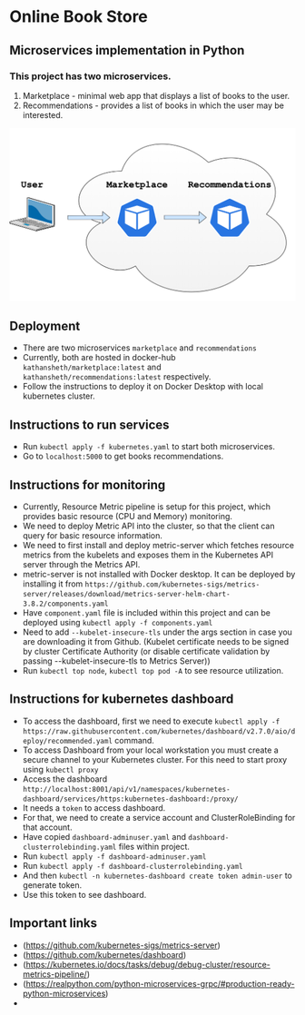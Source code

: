 # Online Book Store

## Microservices implementation in Python

### This project has two microservices.
1. Marketplace - minimal web app that displays a list of books to the user.
2. Recommendations - provides a list of books in which the user may be interested.

![Microservices](microservices.webp)

## Deployment
- There are two microservices `marketplace` and `recommendations`
- Currently, both are hosted in docker-hub `kathansheth/marketplace:latest` and `kathansheth/recommendations:latest` respectively.
- Follow the instructions to deploy it on Docker Desktop with local kubernetes cluster.

## Instructions to run services
- Run `kubectl apply -f kubernetes.yaml` to start both microservices.
- Go to `localhost:5000` to get books recommendations.

## Instructions for monitoring
- Currently, Resource Metric pipeline is setup for this project, which provides basic resource (CPU and Memory) monitoring.
- We need to deploy Metric API into the cluster, so that the client can query for basic resource information.
- We need to first install and deploy metric-server which fetches resource metrics from the kubelets and exposes them in the Kubernetes API server through the Metrics API.
- metric-server is not installed with Docker desktop. It can be deployed by installing it from `https://github.com/kubernetes-sigs/metrics-server/releases/download/metrics-server-helm-chart-3.8.2/components.yaml`
- Have `component.yaml` file is included within this project and can be deployed using `kubectl apply -f components.yaml`
- Need to add `--kubelet-insecure-tls` under the args section in case you are downloading it from Github. (Kubelet certificate needs to be signed by cluster Certificate Authority (or disable certificate validation by passing --kubelet-insecure-tls to Metrics Server))
- Run `kubectl top node`, `kubectl top pod -A` to see resource utilization.

## Instructions for kubernetes dashboard
- To access the dashboard, first we need to execute `kubectl apply -f https://raw.githubusercontent.com/kubernetes/dashboard/v2.7.0/aio/deploy/recommended.yaml` command.
- To access Dashboard from your local workstation you must create a secure channel to your Kubernetes cluster. For this need to start proxy using `kubectl proxy`
- Access the dashboard `http://localhost:8001/api/v1/namespaces/kubernetes-dashboard/services/https:kubernetes-dashboard:/proxy/`
- It needs a `token` to access dashboard.
- For that, we need to create a service account and ClusterRoleBinding for that account.
- Have copied `dashboard-adminuser.yaml` and `dashboard-clusterrolebinding.yaml` files within project.
- Run `kubectl apply -f dashboard-adminuser.yaml`
- Run `kubectl apply -f dashboard-clusterrolebinding.yaml`
- And then `kubectl -n kubernetes-dashboard create token admin-user` to generate token.
- Use this token to see dashboard.

## Important links

- (https://github.com/kubernetes-sigs/metrics-server)
- (https://github.com/kubernetes/dashboard)
- (https://kubernetes.io/docs/tasks/debug/debug-cluster/resource-metrics-pipeline/)
- (https://realpython.com/python-microservices-grpc/#production-ready-python-microservices)
- 


